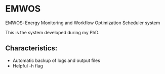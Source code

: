 # EMWOS
EMWOS: Energy Monitoring and Workflow Optimization Scheduler system


This is the system developed during my PhD.

## Characteristics:

- Automatic backup of logs and output files
- Helpful -h flag